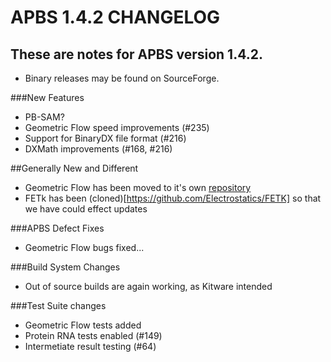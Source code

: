 APBS 1.4.2 CHANGELOG
====================

These are notes for APBS version 1.4.2.
---------------------------------------

* Binary releases may be found on SourceForge.

###New Features
* PB-SAM?
* Geometric Flow speed improvements (#235)
* Support for BinaryDX file format (#216)
* DXMath improvements (#168, #216)

##Generally New and Different
* Geometric Flow has been moved to it's own [repository](https://github.com/Electrostatics/geoflow_c)
* FETk has been (cloned)[https://github.com/Electrostatics/FETK] so that we have could effect updates

###APBS Defect Fixes
* Geometric Flow bugs fixed...

###Build System Changes
* Out of source builds are again working, as Kitware intended

###Test Suite changes
* Geometric Flow tests added
* Protein RNA tests enabled (#149)
* Intermetiate result testing (#64)
